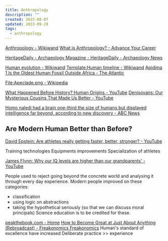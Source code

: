 ```yaml
---
title: Anthropology
description: ""
created: 2015-08-07
updated: 2023-09-29
tags:
  - anthropology
---
```


[Anthropology - Wikiwand](https://www.wikiwand.com/en/Anthropology)
[What is Anthropology? - Advance Your Career](https://www.americananthro.org/AdvanceYourCareer/Content.aspx?ItemNumber=2150)

[HeritageDaily - Archaeology Magazine - HeritageDaily - Archaeology News](https://www.heritagedaily.com/)

[Human evolution - Wikiwand](https://www.wikiwand.com/en/Human_evolution)
[Template:Human timeline - Wikiwand](https://www.wikiwand.com/en/Template:Human_timeline)
[Apidima 1 Is the Oldest Human Fossil Outside Africa - The Atlantic](https://amp.theatlantic.com/amp/article/593563/)

[File:Apeclade.png - Wikipedia](https://en.wikipedia.org/wiki/File:Apeclade.png)

[What Happened Before History? Human Origins - YouTube](https://www.youtube.com/watch?v=dGiQaabX3_o)
[Denisovans: Our Mysterious Cousins That Made Us Better - YouTube](https://www.youtube.com/watch?v=ytktpNIN3OM)

[Homo naledi had a brain one-third the size of humans but displayed intelligence far beyond, according to new discovery - ABC News](https://abcnews.go.com/US/homo-naledi-brain-size-humans-displayed-intelligence-new/story?id=99838407)

## Are Modern Human Better than Before?

[David Epstein: Are athletes really getting faster, better, stronger? - YouTube](https://www.youtube.com/watch?v=8COaMKbNrX0)

Training technologies
Equipments improvements
Specialization of athletes

[James Flynn: Why our IQ levels are higher than our grandparents' - YouTube](https://www.youtube.com/watch?v=9vpqilhW9uI)

People used to reject going beyond the concrete world and analysing it through every day experience.
Modern people improved on these categories:

- classification
- using logic on abstractions
- taking the hypothetical seriously (so that we can discuss moral principals)
  Science education is to be credited for these.

[peakthebook.com - Home](http://peakthebook.com/index.html)
[How to Become Great at Just About Anything (Rebroadcast) - Freakonomics Freakonomics](http://freakonomics.com/podcast/peak-rebroadcast/)
Human's standard of excellence have increased
Deliberate practice >> experience
